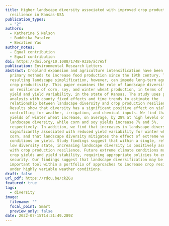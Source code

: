 ```yaml
---
title: Higher landscape diversity associated with improved crop production
  resilience in Kansas-USA
publication_types:
  - "2"
authors:
  - Katherine S Nelson
  - Buddhika Patalee
  - Becatien Yao
author_notes:
  - Equal contribution
  - Equal contribution
doi: https://doi.org/10.1088/1748-9326/ac7e5f
publication: Environmental Research Letters
abstract: Cropland expansion and agriculture intensification have been the
  primary methods to increase food production since the 19th century. The
  resulting landscape simplification, however, can impede long-term agricultural
  crop productivity. This paper examines the role of landscape diversification
  on resilience of corn, soy, and winter wheat production, in terms of crop
  yield and yield variability, in the state of Kansas. The study uses panel data
  analysis with county fixed effects and time trends to estimate the
  relationship between landscape diversity and crop production resilience.
  Results show that diversity has a significant positive effect on yields after
  controlling for weather, irrigation, and chemical inputs. We find that the
  yields of winter wheat increase, on average, by 28% at high levels of
  landscape diversity, while corn and soy yields increase 7% and 5%,
  respectively. In addition, we find that increases in landscape diversity are
  significantly associated with reduced yield variability for winter wheat and
  corn, and that landscape diversity mitigates the effect of extreme weather
  conditions on yield. Study findings suggest that within a single, relatively
  low diversity state, increasing landscape diversity is positively associated
  with crop production resilience. Future extreme climate conditions may reduce
  crop yields and yield stability, requiring appropriate policies to ensure food
  security. Our findings suggest that landscape diversification may be an
  important tool within a portfolio of approaches to increase crop resilience
  under highly variable weather conditions.
draft: false
url_pdf: https://rdcu.be/ckZGu
featured: true
tags:
  - diversity
image:
  filename: ""
  focal_point: Smart
  preview_only: false
date: 2022-07-15T14:31:49.289Z
---
```

